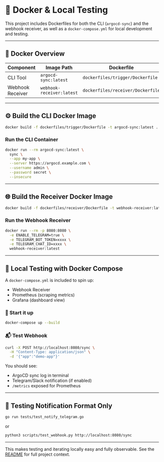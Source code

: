 # 🐳 Docker & Local Testing

This project includes Dockerfiles for both the CLI (`argocd-sync`) and the webhook receiver, as well as a `docker-compose.yml` for local development and testing.

---

## 🧱 Docker Overview

| Component        | Image Path                        | Dockerfile                                 |
|------------------|------------------------------------|---------------------------------------------|
| CLI Tool         | `argocd-sync:latest`              | `dockerfiles/trigger/Dockerfile`           |
| Webhook Receiver | `webhook-receiver:latest`         | `dockerfiles/receiver/Dockerfile`          |

---

## ⚙️ Build the CLI Docker Image

```bash
docker build -f dockerfiles/trigger/Dockerfile -t argocd-sync:latest .
```

### Run the CLI Container

```bash
docker run --rm argocd-sync:latest \
  sync \
  --app my-app \
  --server https://argocd.example.com \
  --username admin \
  --password secret \
  --insecure
```

---

## 🌐 Build the Receiver Docker Image

```bash
docker build -f dockerfiles/receiver/Dockerfile -t webhook-receiver:latest .
```

### Run the Webhook Receiver

```bash
docker run --rm -p 8080:8080 \
  -e ENABLE_TELEGRAM=true \
  -e TELEGRAM_BOT_TOKEN=xxxx \
  -e TELEGRAM_CHAT_ID=xxxx \
  webhook-receiver:latest
```

---

## 🧪 Local Testing with Docker Compose

A `docker-compose.yml` is included to spin up:
- Webhook Receiver
- Prometheus (scraping metrics)
- Grafana (dashboard view)

### 🏁 Start it up

```bash
docker-compose up --build
```

### 📬 Test Webhook

```bash
curl -X POST http://localhost:8080/sync \
  -H "Content-Type: application/json" \
  -d '{"app":"demo-app"}'
```

You should see:
- ArgoCD sync log in terminal
- Telegram/Slack notification (if enabled)
- `/metrics` exposed for Prometheus

---

## 🧪 Testing Notification Format Only

```bash
go run tests/test_notify_telegram.go
```

or

```bash
python3 scripts/test_webhook.py http://localhost:8080/sync
```

---

This makes testing and iterating locally easy and fully observable. See the [README](../README.md) for full project context.